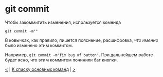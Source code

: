 # git commit

Чтобы закоммитить изменения, используется коменда 
```
git commit -m""
```
В ковычках, как правило, пишется пояснение, расшифровка, _что именно_ было изменено этим коммитом. 

Например, `git commit -m"fix bug of button"`. При дальнейшем работе будет ясно, что этим коммитом починили баг кнопки.

[<](git_add.md) | [К списку основных команд](general_operations.md) | [>](git_remote_add_origin.md)